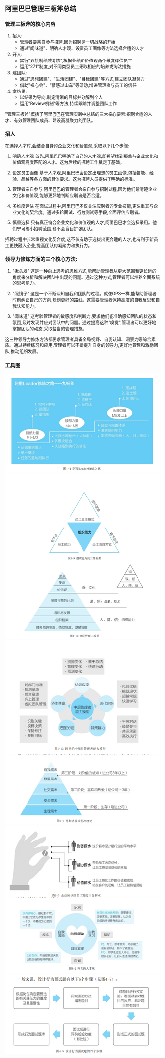 ## 阿里巴巴管理三板斧总结

### 管理三板斧的核心内容

1. 招人:
   - 管理者要亲自参与招聘,因为招聘是一切战略的开始
   - 通过"闻味道"、明确人才观、设置员工画像等方法选择合适的人才
2. 开人:
   - 实行"双轨制绩效考核",根据业绩和价值观两个维度评估员工
   - 运用"271"制度,对不同类型员工采取相应的培养或淘汰措施
3. 建团队:
   - 通过"思想团建"、"生活团建"、"目标团建"等方式,建立团队凝聚力
   - 借助"裸心会"、"情感过山车"等活动,增进管理者与员工的信任
4. 拿结果:
   - 以结果为导向,制定清晰的目标并分解到个人
   - 运用"Review机制"等方法,持续跟踪并调整团队工作

"管理三板斧"概括了阿里巴巴在管理实践中总结的三大核心要素:招聘合适的人才、有效管理团队成员、建设高凝聚力的团队。



### 招人

在选择人才时,会结合自身的企业文化和价值观,采取以下几个步骤:

1. 明确人才观
   首先,阿里巴巴明确了自己的人才观,即希望找到那些与企业文化和价值观高度匹配的人才。这为后续的招聘工作奠定了基础。

2. 设定员工画像
   基于人才观,阿里巴巴会设定出理想的员工画像,包括技能、经验、品格等各方面的具体要求。这为招聘人员提供了明确的标准。

3. 管理者亲自参与
   阿里巴巴的管理者会亲自参与招聘过程,因为他们最清楚企业文化和价值观,能够更好地判断应聘者是否合适。

4. 多维度评估
   在面试过程中,阿里巴巴不仅关注应聘者的专业技能,更注重其与企业文化的契合度。通过多轮面试、行为测试等手段,全面评估应聘者。

5. 慎重选择
   只有真正符合企业文化和价值观的人才,阿里巴巴才会选择录用。他们宁可缩小招聘范围,也不会盲目扩张团队。

招聘过程中非常重视文化契合度,这不仅有助于选拔出更合适的人才,也有利于新员工更快融入企业,提高团队的凝聚力和执行力。



### 领导力修炼方面的三个核心方法:

1. "揪头发"
   这是一种向上思考的思维方式,能帮助管理者从更大范围和更长远的角度来分析和解决团队中出现的问题。通过这种方式,管理者可以培养全面系统的思考能力。

2. "照镜子"
   这是一个不断认知自我和团队的过程。就像GPS一样,能帮助管理者时刻纠正自己的方向,规划更好的路线。这需要管理者保持高度的自我反思和自我认知能力。

3. "闻味道"
   这考验管理者的敏感度和判断力,要求他们能准确感知团队的状态和氛围,及时发现并应对团队中的问题。通过提高这种"嗅觉",管理者可以更好地掌握团队的动态,采取恰当的管理措施。

这三种领导力修炼方法都要求管理者具备全局视野、自我认知、洞察力等综合素质。通过持续练习和应用,管理者可以不断提升自身的领导力,更好地管理和激励团队,推动组织发展。

### 工具图

![](/img/books-alisbf-1.png)
![](/img/books-alisbf-2.png)
![](/img/books-alisbf-3.png)
![](/img/books-alisbf-4.png)
![](/img/books-alisbf-5.png)
![](/img/books-alisbf-6.png)
![](/img/books-alisbf-7.png)
